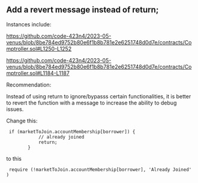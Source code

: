 
Add a revert message instead of return;
---


Instances include:

https://github.com/code-423n4/2023-05-venus/blob/8be784ed9752b80e6f1b8b781e2e6251748d0d7e/contracts/Comptroller.sol#L1250-L1252


https://github.com/code-423n4/2023-05-venus/blob/8be784ed9752b80e6f1b8b781e2e6251748d0d7e/contracts/Comptroller.sol#L1184-L1187

Recommendation:

Instead of using return to ignore/bypasss certain functionalities, it is better to revert the function with a message to increase the ability to debug issues. 

Change this:

```
 if (marketToJoin.accountMembership[borrower]) {
            // already joined
            return;
        }
```


to this 


```
 require (!marketToJoin.accountMembership[borrower], 'Already Joined' ) 
          
```
